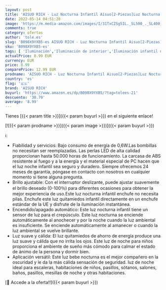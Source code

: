 ```yaml
---
layout: post
title: 'AISUO RICH - Luz Nocturna Infantil Aisuo[2-Piezas]Luz Nocturna Led con Enchufe Lámpara Quitamiedos Infantil con Habitacion Bebe Dormitorio Pasillos BlancoCálido'
date: 2022-05-14 04:51:28
image: 'https://m.media-amazon.com/images/I/31TxCZSg5IL._SL500_._SL400_.jpg'
comments: true
category: ofertas
author: 'tole.es'
slug: 'B098X9YXB5-es AISUO RICH - Luz Nocturna Infantil Aisuo[2-Piezas]Luz...'
sku: 'B098X9YXB5-es'
tags: [ 'Iluminación','Iluminación de interior','Iluminación infantil nocturna','Lámparas e iluminación infantil','aisuo rich','bebe','🇪🇸', ]
actualPrice: 8.99 EUR
currency: EUR
price: 8.99
comparePrice: 12.99 EUR
prodname: 'AISUO RICH - Luz Nocturna Infantil Aisuo[2-Piezas]Luz Nocturna Led con Enchufe Lámpara Quitamiedos Infantil con Habitacion Bebe Dormitorio Pasillos BlancoCálido'
country: 'es'
flag: '🇪🇸'
brand: 'AISUO RICH'
buyurl: 'https://www.amazon.es/dp/B098X9YXB5/?tag=tolees-21'
descuento: '30.79'
average: '8.99'
---
```


Tienes [{{< param title >}}]({{< param buyurl >}}) en el siguiente enlace!

[![{{< param prodname >}}]({{< param image >}})]({{< param buyurl >}})

ℹ️:

- Fiabilidad y servicios: Bajo consumo de energía de 0,6W.Las bombillas no necesitan ser reemplazadas. Las perlas LED de alta calidad proporcionan hasta 50.000 horas de funcionamiento. La carcasa de ABS resistente al fuego y a la energía y el material especial de PC hacen que el luz noche infantil sea seguro y duradero. Siempre ofrecemos 24 meses de garantía, póngase en contacto con nosotros en cualquier momento si tiene alguna pregunta.
- Brillo ajustable: Con el interruptor deslizante, puede ajustar suavemente el brillo deseado (0-100％) para diferentes ocasiones para obtener la mejor experiencia de uso.Este luz nocturna infantil enchufe no necesita pilas. Enchufe este luz quitamiedos infantil directamente en un enchufe estándar de la UE y disfrute de la iluminación instantánea.
- Encendido/apagado automático: Este luz nocturna infantil tiene un sensor de luz para el crepúsculo. Este luz nocturna se enciende automáticamente al anochecer y por la noche cuando la luz ambiental es insuficiente. Se enciende automáticamente al amanecer o cuando la luz ambiental se vuelve brillante.
- Luz suave y cálida: El luz quitamiedos de ahorro de energía produce una luz suave y cálida que no irrita los ojos. Este luz de noche para niños proporciona el ambiente de sueño más cómodo para calmar el estado de ánimo de la persona y dormir bien.
- Aplicación versátil: Este luz bebe nocturna es el mejor compañero en la oscuridad y le da la más cálida sensación de seguridad. luz de noche ideal para escaleras, habitaciones de niños, pasillos, sótanos, salones, baños, pasillos, mesillas de noche y otras habitaciones.

[🛒 Accede a la oferta!!]({{< param buyurl >}})
